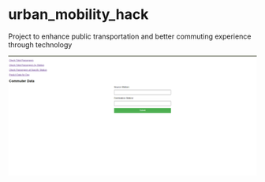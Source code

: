 # urban_mobility_hack
Project to enhance public transportation and better commuting experience through technology

![Homepage](/images/COMMUTER_DATA.PNG)
